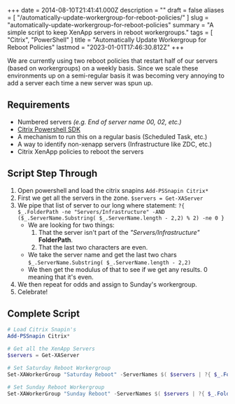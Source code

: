 +++
date = 2014-08-10T21:41:41.000Z
description = ""
draft = false
aliases = [ "/automatically-update-workergroup-for-reboot-policies/" ]
slug = "automatically-update-workergroup-for-reboot-policies"
summary = "A simple script to keep XenApp servers in reboot workergroups."
tags = [ "Citrix", "PowerShell" ]
title = "Automatically Update Workergroup for Reboot Policies"
lastmod = "2023-01-01T17:46:30.812Z"
+++


We are currently using two reboot policies that restart half of our servers (based on workergroups) on a weekly basis. Since we scale these environments up on a semi-regular basis it was becoming very annoying to add a server each time a new server was spun up. 

## Requirements
* Numbered servers *(e.g. End of server name 00, 02, etc.)*
* [Citrix Powershell SDK](http://www.citrix.com/downloads/xenapp/sdks/powershell-sdk.html)
* A mechanism to run this on a regular basis (Scheduled Task, etc.)
* A way to identify non-xenapp servers (Infrastructure like ZDC, etc.)
* Citrix XenApp policies to reboot the servers

## Script Step Through

1. Open powershell and load the citrix snapins `Add-PSSnapin Citrix*`
1. First we get all the servers in the zone. `$servers = Get-XAServer`
1. We pipe that list of server to our long where statement: `?{ $_.FolderPath -ne "Servers/Infrastructure" -AND ($_.ServerName.Substring( $_.ServerName.length - 2,2) % 2) -ne 0 }`
	* We are looking for two things:
		1) That the server isn't part of the *"Servers/Infrastructure"* **FolderPath**.
        2) That the last two characters are even.
    * We take the server name and get the last two chars `$_.ServerName.Substring( $_.ServerName.length - 2,2)`
    * We then get the modulus of that to see if we get any results. 0 meaning that it's even.
1. We then repeat for odds and assign to Sunday's workergroup.
1. Celebrate!

## Complete Script

```powershell
# Load Citrix Snapin's
Add-PSSnapin Citrix*

# Get all the XenApp Servers
$servers = Get-XAServer

# Set Saturday Reboot Workergroup
Set-XAWorkerGroup "Saturday Reboot" -ServerNames $( $servers | ?{ $_.FolderPath -ne "Servers/Infrastructure" -AND ($_.ServerName.Substring( $_.ServerName.length - 2,2) % 2) -ne 0 })

# Set Sunday Reboot Workergroup
Set-XAWorkerGroup "Sunday Reboot" -ServerNames $( $servers | ?{ $_.FolderPath -ne "Servers/Infrastructure" -AND ($_.ServerName.Substring( $_.ServerName.length - 2,2) % 2) -eq 0 } )
```

